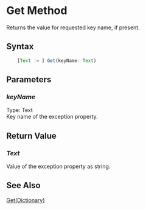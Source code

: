 # Get Method
Returns the value for requested key name, if present.

## Syntax
```javascript
	[Text := ] Get(keyName: Text)
```

## Parameters
### *keyName*
Type: Text<br/>
Key name of the exception property.

## Return Value
### *Text*
Value of the exception property as string.

## See Also
[Get(Dictionary)](./Get2.md)<br />
